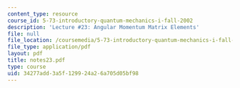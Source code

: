 ```yaml
---
content_type: resource
course_id: 5-73-introductory-quantum-mechanics-i-fall-2002
description: 'Lecture #23: Angular Momentum Matrix Elements'
file: null
file_location: /coursemedia/5-73-introductory-quantum-mechanics-i-fall-2002/34277add3a5f129924a26a705d05bf98_notes23.pdf
file_type: application/pdf
layout: pdf
title: notes23.pdf
type: course
uid: 34277add-3a5f-1299-24a2-6a705d05bf98
---
```

